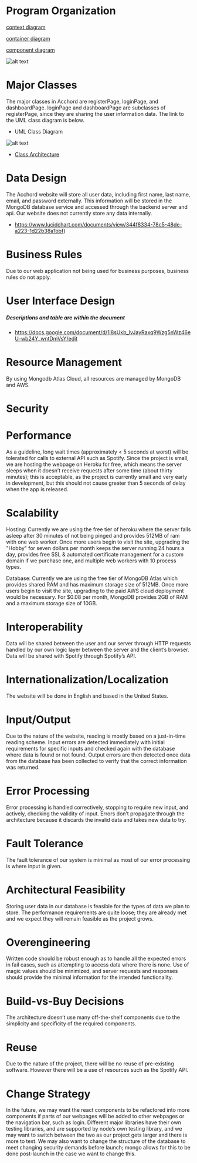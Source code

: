 # Program Organization

[context diagram](https://github.com/element2112/ACCHORD/blob/master/artifacts/context_diagram.png)

[container diagram](https://github.com/element2112/ACCHORD/blob/master/artifacts/container_diagram.png)

[component diagram](https://github.com/element2112/ACCHORD/blob/master/artifacts/component_diagram.png)

![alt text](https://github.com/element2112/ACCHORD/blob/master/artifacts/Acchord%20Sequence%20Diagram.png)

# Major Classes

The major classes in Acchord are registerPage, loginPage, and dashboardPage.  loginPage and dashboardPage are subclasses of registerPage, since they are sharing the user information data.  The link to the UML class diagram is below.

* UML Class Diagram

![alt text](https://github.com/element2112/ACCHORD/blob/master/artifacts/class_architecture.png)

* [Class Architecture](https://github.com/element2112/ACCHORD/blob/master/artifacts/class_architecture.md)

# Data Design

The Acchord website will store all user data, including first name, last name, email, and password externally.  This information will be stored in the MongoDB database service and accessed through the backend server and api.  Our website does not currently store any data internally.

* https://www.lucidchart.com/documents/view/344f8334-78c5-48de-a223-1d22b38a1bbf)

# Business Rules

Due to our web application not being used for business purposes, business rules do not apply.

# User Interface Design 
##### Descriptions and table are within the document

* https://docs.google.com/document/d/1i8sUkb_lvJayRaxq9Wzg5nWz46eU-wb24Y_wntDmVsY/edit

# Resource Management
By using Mongodb Atlas Cloud, all resources are managed by MongoDB and AWS.

# Security

# Performance

As a guideline, long wait times (approximately < 5 seconds at worst) will be tolerated for calls to external API such as Spotify. Since the project is small, we are hosting the webpage on Heroku for free, which means the server sleeps when it doesn’t receive requests after some time (about thirty minutes); this is acceptable, as the project is currently small and very early in development, but this should not cause greater than 5 seconds of delay when the app is released.

# Scalability

Hosting: Currently we are using the free tier of heroku where the server falls asleep after 30 minutes of not being pinged and provides 512MB of ram with one web worker. Once more users begin to visit the site, upgrading the "Hobby" for seven dollars per month keeps the server running 24 hours a day, provides free SSL  & automated certificate management for a custom domain if we purchase one, and multiple web workers with 10 process types.

Database: Currently we are using the free tier of MongoDB Atlas which provides shared RAM and has maximum storage size of 512MB. Once more users begin to visit the site, upgrading to the paid AWS cloud deployment would be necessary.  For $0.08 per month, MongoDB provides 2GB of RAM and a maximum storage size of 10GB.

# Interoperability

Data will be shared between the user and our server through HTTP requests handled by our own logic layer between the server and the client’s browser. Data will be shared with Spotify through Spotify’s API. 

# Internationalization/Localization

The website will be done in English and based in the United States.

# Input/Output

Due to the nature of the website, reading is mostly based on a just-in-time reading scheme. Input errors are detected immediately with initial requirements for specific inputs and checked again with the database where data is found or not found. Output errors are then detected once data from the database has been collected to verify that the correct information was returned.

# Error Processing

Error processing is handled correctively, stopping to require new input, and actively, checking the validity of input. Errors don’t propagate through the architecture because it discards the invalid data and takes new data to try.

# Fault Tolerance

The fault tolerance of our system is minimal as most of our error processing is where input is given.

# Architectural Feasibility

Storing user data in our database is feasible for the types of data we plan to store. The performance requirements are quite loose; they are already met and we expect they will remain feasible as the project grows.

# Overengineering

Written code should be robust enough as to handle all the expected errors in fail cases, such as attempting to access data where there is none. Use of magic values should be minimized, and server requests and responses should provide the minimal information for the intended functionality.

# Build-vs-Buy Decisions

The architecture doesn’t use many off-the-shelf components due to the simplicity and specificity of the required components.

# Reuse

Due to the nature of the project, there will be no reuse of pre-existing software. However there will be a use of resources such as the Spotify API.

# Change Strategy

In the future, we may want the react components to be refactored into more components if parts of our webpages will be added to other webpages or the navigation bar, such as login. Different major libraries have their own testing libraries, and are supported by node’s own testing library, and we may want to switch between the two as our project gets larger and there is more to test. We may also want to change the structure of the database to meet changing security demands before launch; mongo allows for this to be done post-launch in the case we want to change this.
